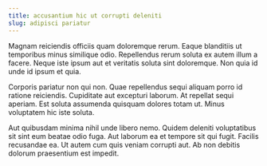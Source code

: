 ```yaml
---
title: accusantium hic ut corrupti deleniti
slug: adipisci pariatur
---
```


Magnam reiciendis officiis quam doloremque rerum. Eaque blanditiis ut temporibus minus similique odio. Repellendus rerum soluta ex autem illum a facere. Neque iste ipsum aut et veritatis soluta sint doloremque. Non quia id unde id ipsum et quia.

Corporis pariatur non qui non. Quae repellendus sequi aliquam porro id ratione reiciendis. Cupiditate aut excepturi laborum. At repellat sequi aperiam. Est soluta assumenda quisquam dolores totam ut. Minus voluptatem hic iste soluta.

Aut quibusdam minima nihil unde libero nemo. Quidem deleniti voluptatibus sit sint eum beatae odio fuga. Aut laborum ea et tempore sit qui fugit. Facilis recusandae ea. Ut autem cum quis veniam corrupti aut. Ab non debitis dolorum praesentium est impedit.
